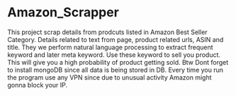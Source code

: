 # Amazon_Scrapper
This project scrap details from prodcuts listed in Amazon Best Seller Category. 
Details related to text from page,  product related urls, ASIN and title. 
They we perform natural language processing to extract frequent keyword and later meta keyword.
Use these keyword to sell you product.  
This will give you a high probability of product getting sold.
Btw Dont forget to install mongoDB since all data is being stored in DB.
Every time you run the program use any VPN since due to unusual activity Amazon might gonna block your IP.
